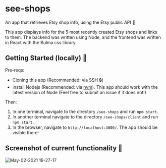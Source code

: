 # see-shops
An app that retrieves Etsy shop info, using the Etsy public API 🧵

This app displays info for the 5 most recently created Etsy shops and links to them. The backend was written using Node, and the frontend was written in React with the Bulma css library.

## Getting Started (locally) 🚀

Pre-reqs:
- Cloning this app (Recommended: via SSH 🔒)
- Install Nodejs (Recommended: via [nvm](https://github.com/nvm-sh/nvm)). This app should work with the latest version of Node (Feel free to submit an issue if it does not!)

Then:
1. In one terminal, navigate to the directory `/see-shops` and run `npm start`.
2. In another terminal navigate to the directory `/see-shops/client` and run `npm start`.
3. In the browser, navigate to `http://localhost:3000/`. The app should be visible there!

## Screenshot of current functionality 📸
![May-02-2021 19-27-17](https://user-images.githubusercontent.com/8409475/116831332-89bb9b00-ab7c-11eb-979b-48d1d9b4a03d.gif)
